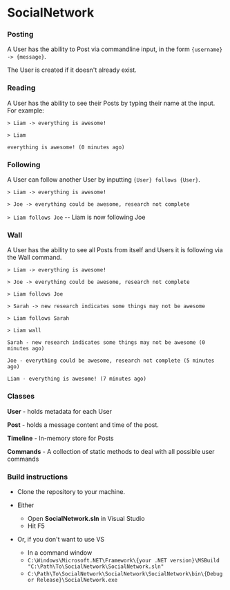 # SocialNetwork

### Posting
A User has the ability to Post via commandline input, in the form `{username} -> {message}`.

The User is created if it doesn't already exist.

### Reading
A User has the ability to see their Posts by typing their name at the input. For example:

`> Liam -> everything is awesome!`

`> Liam`

`everything is awesome! (0 minutes ago)`

### Following
A User can follow another User by inputting `{User} follows {User}`.

`> Liam -> everything is awesome!`

`> Joe -> everything could be awesome, research not complete`

`> Liam follows Joe` -- Liam is now following Joe

### Wall
A User has the ability to see all Posts from itself and Users it is following via the Wall command.

`> Liam -> everything is awesome!`

`> Joe -> everything could be awesome, research not complete`

`> Liam follows Joe`

`> Sarah -> new research indicates some things may not be awesome`

`> Liam follows Sarah`

`> Liam wall`

`Sarah - new research indicates some things may not be awesome (0 minutes ago)`

`Joe - everything could be awesome, research not complete (5 minutes ago)`

`Liam - everything is awesome! (7 minutes ago)`

### Classes
**User** - holds metadata for each User

**Post** - holds a message content and time of the post.

**Timeline** - In-memory store for Posts

**Commands** - A collection of static methods to deal with all possible user commands


### Build instructions
- Clone the repository to your machine.

- Either
  - Open **SocialNetwork.sln** in Visual Studio
  - Hit F5
- Or, if you don't want to use VS
  - In a command window
  - `C:\Windows\Microsoft.NET\Framework\{your .NET version}\MSBuild "C:\Path\To\SocialNetwork\SocialNetwork.sln"`
  - `C:\Path\To\SocialNetwork\SocialNetwork\SocialNetwork\bin\{Debug or Release}\SocialNetwork.exe`